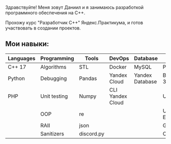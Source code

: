 Здравствуйте! Меня зовут Даниил и я занимаюсь разработкой программного обеспечения на C++.

Прохожу курс "Разработчик C++" Яндекс.Практикума, и готов участвовать в создании проектов.

## Мои навыки:
| **Languages** | **Programming**  |   **Tools**   |    **DevOps**        | **Database**    | **Other**       |
|---------------|------------------|---------------|----------------------|-----------------|-----------------|
| C++ 17        | Algorithms       | STL           | Docker               | MySQL           | Photoshop       |
| Python        | Debugging        | Pandas        | Yandex Cloud         | Yandex Database | Blender 3d      |
| PHP           | Unit testing     | Numpy         | CLI Yandex Cloud     |                 | Unity 3d        |
|               | OOP              | re            |                      |                 | Unreal Engine   |
|               | RAII             | json          |                      |                 | GIMP            |
|               | Sanitizers       | discord.py    |                      |                 | Corel           |
